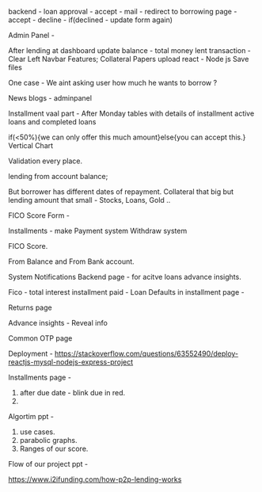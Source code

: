 <!-- Purpose - dropdown - 
    Education 10/10
    House 10/10
    Business 8/10
    Medical 5/10
    Car 6/10
    Others 4/10 -->
backend - loan approval - accept - mail - redirect to borrowing page - accept - decline - if(declined - update form again)
<!-- Collateral type(dropdown) and Value -->

Admin Panel - 
<!-- Verified table on different page -->
<!-- Send mail with different options(3,6,12,18)- Groupwise entries of interest rate.  -->
<!-- Mail with redirect on borrowing page with options displayed and Accept/Decline button. -->
After lending at dashboard update balance - total money lent transaction - 
Clear Left Navbar Features;
Collateral Papers upload react - Node js Save files

One case - We aint asking user how much he wants to borrow ? 



News blogs - adminpanel

Installment vaal part - After Monday
tables with details of installment 
active loans and completed loans

if(<50%){we can only offer this  much amount}else{you can accept this.}
Vertical Chart
<!-- OTP timer / Resend -->
<!-- Forgot password -->
Validation every place.

lending from account balance;
<!-- query for easy accounts creation .  -->

But borrower has different dates of repayment.
Collateral that big but lending amount that small  - Stocks, Loans, Gold ..

FICO Score Form - 

<!-- Before 29 -->
Installments - make Payment system
Withdraw system
<!-- Reject the loan system - Roll back in lenders data -->
FICO Score.
<!-- When can our lender withdraw his money !!  Ans - Lock in Period , GRADE -->
From Balance and From Bank account.

<!-- Validation. Physical Meeting scehdule in mail -->
System Notifications
Backend page - for acitve loans
advance insights.
<!-- returns page  -->

Fico - 
total interest installment paid - 
Loan Defaults in installment page - 


<!-- 2) Withdraw page after borowing: -->
<!-- Scheduling -->
<!-- Default loans - 3(1) 6(2) 12(3) 18(3)  -->
<!-- late fees -   -->
Returns page

Advance insights - Reveal info 

Common OTP page

<!-- 3) Notifications -->
<!-- 1)Rollback of v1 and v2 after decline. -->
<!-- FIle Uploading -->
Deployment - https://stackoverflow.com/questions/63552490/deploy-reactjs-mysql-nodejs-express-project


Installments page - 
1) after due date - blink due in red.
2)

Algortim ppt - 
1) use cases.
2) parabolic graphs.
3) Ranges of our score.  

Flow of our project ppt -

https://www.i2ifunding.com/how-p2p-lending-works
